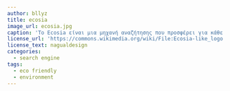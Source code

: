```yaml
---
author: bllyz
title: ecosia
image_url: ecosia.jpg
caption: 'Το Ecosia είναι μια μηχανή αναζήτησης που προσφέρει για κάθε ανάζητηση που κάνει ο χρήστης ενα ποσό σε μη κερδοσκοπικούς οικολογικούς οργανισμούς και για κάθε 60 searches φυτεύει ένα δέντρο! ‘Ηδη έχουν φυτευτεί πάνω απο 4 εκ. δέντρα και φαίνεται ότι ο πλανήτης μπορεί να γίνει πιο πράσινος με λίγα κλικ.'
license_url: 'https://commons.wikimedia.org/wiki/File:Ecosia-like_logo.png'
license_text: nagualdesign
categories:
  - search engine
tags:
  - eco friendly
  - environment
---
```

